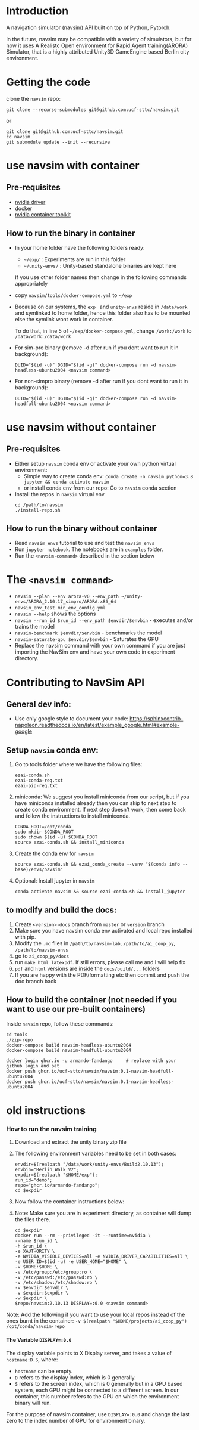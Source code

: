 # Introduction 
A navigation simulator (navsim) API built on top of Python, Pytorch.

In the future, navsim may be compatible with a variety of simulators, but for now it uses A Realistc Open environment for Rapid Agent training(ARORA) Simulator, that is a highly attributed Unity3D GameEngine based Berlin city environment.

# Getting the code

clone the `navsim` repo:

```
git clone --recurse-submodules git@github.com:ucf-sttc/navsim.git
```
or
```
git clone git@github.com:ucf-sttc/navsim.git
cd navsim
git submodule update --init --recursive
```

# use navsim with container

## Pre-requisites

* [nvidia driver](https://github.com/NVIDIA/nvidia-docker/wiki/Frequently-Asked-Questions#how-do-i-install-the-nvidia-driver)
* [docker](https://docs.docker.com/get-docker/)
* [nvidia container toolkit](https://github.com/NVIDIA/nvidia-docker)

## How to run the binary in container

* In your home folder have the following folders ready:
  * `~/exp/` : Experiments are run in this folder
  * `~/unity-envs/` : Unity-based standalone binaries are kept here

  If you use other folder names then change in the following commands appropriately

* copy `navsim/tools/docker-compose.yml` to `~/exp`

* Because on our systems, the `exp ` and `unity-envs` reside in `/data/work` and symlinked to home folder, hence this folder also has to be mounted else the symlink wont work in container. 

  To do that, in line 5 of `~/exp/docker-compose.yml`, change `/work:/work` to `/data/work:/data/work`

* For sim-pro binary (remove -d after run if you dont want to run it in background):

  ```
  DUID="$(id -u)" DGID="$(id -g)" docker-compose run -d navsim-headless-ubuntu2004 <navsim command>
  ```

* For non-simpro binary (remove -d after run if you dont want to run it in background):

  ```
  DUID="$(id -u)" DGID="$(id -g)" docker-compose run -d navsim-headfull-ubuntu2004 <navsim command>
  ```

# use navsim without container

## Pre-requisites

* Either setup `navsim` conda env or activate your own python virtual environment:
  * Simple way to create conda env: `conda create -n navsim python=3.8 jupyter && conda activate navsim`
  * or install conda env from our repo: Go to `navsim` conda section
* Install the repos in `navsim` virtual env
  ```
  cd /path/to/navsim
  ./install-repo.sh
  ```

## How to run the binary without container

* Read `navsim_envs` tutorial to use and test the `navsim_envs`
* Run `jupyter notebook`. The notebooks are in `examples` folder.
* Run the `<navsim-command>` described in the section below

# The `<navsim command>`

* `navsim --plan --env arora-v0 --env_path ~/unity-envs/ARORA_2.10.17_simpro/ARORA.x86_64`
* `navsim_env_test min_env_config.yml`
* `navsim --help` shows the options
* `navsim --run_id $run_id --env_path $envdir/$envbin` - executes and/or trains the model
* `navsim-benchmark $envdir/$envbin` - benchmarks the model
* `navsim-saturate-gpu $envdir/$envbin` - Saturates the GPU
* Replace the navsim command with your own command if you are just importing
  the NavSim env and have your own code in experiment directory.

# Contributing to NavSim API

## General dev info:
* Use only google style to document your code:
  https://sphinxcontrib-napoleon.readthedocs.io/en/latest/example_google.html#example-google

## Setup `navsim` conda env:
1. Go to tools folder where we have the following files:
    ```
    ezai-conda.sh
    ezai-conda-req.txt
    ezai-pip-req.txt
    ```
3. miniconda: We suggest you install miniconda from our script, but if you have
   miniconda installed already then you can skip to next step to create conda
   environment. If next step doesn't work, then come back and follow the
   instructions to install miniconda.
    ```
    CONDA_ROOT=/opt/conda
    sudo mkdir $CONDA_ROOT
    sudo chown $(id -u) $CONDA_ROOT
    source ezai-conda.sh && install_miniconda
    ```
4. Create the conda env for `navsim`
    ```
    source ezai-conda.sh && ezai_conda_create --venv "$(conda info --base)/envs/navsim"
    ```
5. Optional: Install jupyter in `navsim`
    ```
    conda activate navsim && source ezai-conda.sh && install_jupyter
    ```
   
## to modify and build the docs:

1. Create `<version>-docs` branch from `master` or `version` branch
2. Make sure you have navsim conda env activated and local repo installed with pip.
3. Modify the `.md` files in `/path/to/navsim-lab`, `/path/to/ai_coop_py`, `/path/to/navsim-envs`
4. go to `ai_coop_py/docs`
5. run `make html latexpdf`. If still errors, please call me and I will help fix
6. `pdf` and `html` versions are inside the `docs/build/...` folders
7. If you are happy with the PDF/formatting etc then commit and push the doc branch back

## How to build the container (not needed if you want to use our pre-built containers)

Inside `navsim` repo, follow these commands:

```shell
cd tools
./zip-repo
docker-compose build navsim-headless-ubuntu2004
docker-compose build navsim-headfull-ubuntu2004

docker login ghcr.io -u armando-fandango     # replace with your github login and pat
docker push ghcr.io/ucf-sttc/navsim/navsim:0.1-navsim-headfull-ubuntu2004
docker push ghcr.io/ucf-sttc/navsim/navsim:0.1-navsim-headless-ubuntu2004
```

# old instructions

### How to run the navsim training

1. Download and extract the unity binary zip file
2. The following environment variables need to be set in both cases:
   ```shell
   envdir=$(realpath "/data/work/unity-envs/Build2.10.13");
   envbin="Berlin_Walk_V2"; 
   expdir=$(realpath "$HOME/exp"); 
   run_id="demo"; 
   repo="ghcr.io/armando-fandango";
   cd $expdir
   ```
3. Now follow the container instructions below:

4. Note: Make sure you are in experiment directory, as container will dump the files there.
   ```shell
   cd $expdir
   docker run --rm --privileged -it --runtime=nvidia \
   --name $run_id \
   -h $run_id \
   -e XAUTHORITY \
   -e NVIDIA_VISIBLE_DEVICES=all -e NVIDIA_DRIVER_CAPABILITIES=all \
   -e USER_ID=$(id -u) -e USER_HOME="$HOME" \
   -v $HOME:$HOME \
   -v /etc/group:/etc/group:ro \
   -v /etc/passwd:/etc/passwd:ro \
   -v /etc/shadow:/etc/shadow:ro \
   -v $envdir:$envdir \
   -v $expdir:$expdir \
   -w $expdir \
   $repo/navsim:2.10.13 DISPLAY=:0.0 <navsim command>
   ```
Note: Add the following if you want to use your local repos instead of the ones burnt in the container:
`-v $(realpath "$HOME/projects/ai_coop_py") /opt/conda/navsim-repo`

#### The Variable `DISPLAY=:0.0`
The display variable points to X Display server, and takes a value of `hostname:D.S`, where:
* `hostname` can be empty.
* `D` refers to the display index, which is 0 generally.
* `S` refers to the screen index, which is 0 generally but in a GPU based
  system, each GPU might be connected to a different screen.
  In our container, this number refers to the GPU on which the environment
  binary will run.

For the purpose of navsim container, use `DISPLAY=:0.0` and change the last
zero to the index number of GPU for environment binary.